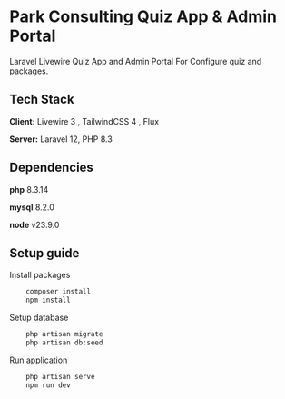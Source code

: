 
# Park Consulting Quiz App & Admin Portal

Laravel Livewire Quiz App and Admin Portal For Configure quiz and packages.



## Tech Stack

**Client:** Livewire 3 , TailwindCSS 4 , Flux

**Server:** Laravel 12, PHP 8.3


## Dependencies

**php** 8.3.14

**mysql** 8.2.0

**node** v23.9.0

## Setup guide
Install packages
```bash
    composer install
    npm install
```
Setup database
```bash
    php artisan migrate
    php artisan db:seed
```
Run application
```bash
    php artisan serve
    npm run dev
```



